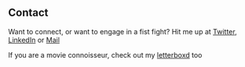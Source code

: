 ## Contact

Want to connect, or want to engage in a fist fight? Hit me up at [Twitter](https://twitter.com/Yaaaaaashhh), [LinkedIn](https://www.linkedin.com/in/yash-srivastava1911/) or [Mail](mailto:ysrivastava82@gmail.com)

If you are a movie connoisseur, check out my [letterboxd](https://letterboxd.com/yash_sri19/) too
